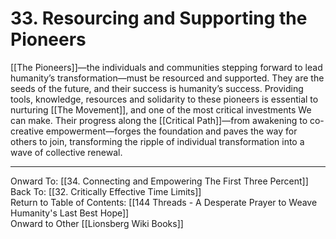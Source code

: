 # 33. Resourcing and Supporting the Pioneers

[[The Pioneers]]—the individuals and communities stepping forward to lead humanity’s transformation—must be resourced and supported. They are the seeds of the future, and their success is humanity’s success. Providing tools, knowledge, resources and solidarity to these pioneers is essential to nurturing [[The Movement]], and one of the most critical investments We can make. Their progress along the [[Critical Path]]—from awakening to co-creative empowerment—forges the foundation and paves the way for others to join, transforming the ripple of individual transformation into a wave of collective renewal. 

____

Onward To: [[34. Connecting and Empowering The First Three Percent]]  
Back To: [[32. Critically Effective Time Limits]]  
Return to Table of Contents: [[144 Threads - A Desperate Prayer to Weave Humanity's Last Best Hope]]  
Onward to Other [[Lionsberg Wiki Books]]  
